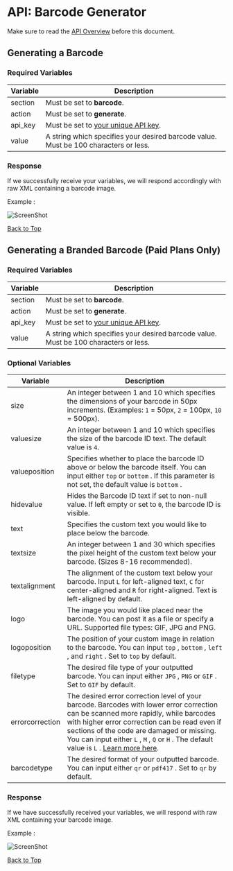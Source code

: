 <a name="head"></a><h1>API: Barcode Generator</h1>

Make sure to read the [API Overview](../README.md) before this document.

<a name="generate"></a><h2>Generating a Barcode</h2>

<h3>Required Variables</h3>

| Variable | Description |
| -------- | ----------- |
| section | Must be set to <b>barcode</b>. |
| action | Must be set to <b>generate</b>. |
| api_key | Must be set to [your unique API key][1]. |
| value | A string which specifies your desired barcode value. Must be 100 characters or less. |

<h3>Response</h3>

If we successfully receive your variables, we will respond accordingly with raw XML containing a barcode image.

Example :

![ScreenShot](https://codereadr.com/kb/images/standardbarcode_normal.gif)

[Back to Top](#head)

<a name="generate-branded"></a><h2>Generating a Branded Barcode (Paid Plans Only)</h2>

<h3>Required Variables</h3>

| Variable | Description |
| -------- | ----------- |
| section | Must be set to <b>barcode</b>. |
| action | Must be set to <b>generate</b>. |
| api_key | Must be set to [your unique API key][1]. |
| value | A string which specifies your desired barcode value. Must be 100 characters or less. |

<h3>Optional Variables</h3>

| Variable | Description |
| -------- | ----------- |
| size | An integer between 1 and 10 which specifies the dimensions of your barcode in 50px increments. (Examples: <code>1</code> = 50px, <code>2</code> = 100px, <code>10</code> = 500px). |
| valuesize | An integer between 1 and 10 which specifies the size of the barcode ID text. The default value is <code>4</code>. |
| valueposition | Specifies whether to place the barcode ID above or below the barcode itself. You can input either <code>top</code> or <code>bottom</code> . If this parameter is not set, the default value is <code>bottom</code> . |
| hidevalue | Hides the Barcode ID text if set to non-null value. If left empty or set to <code>0</code>, the barcode ID is visible. |
| text | Specifies the custom text you would like to place below the barcode. |
| textsize | An integer between 1 and 30 which specifies the pixel height of the custom text below your barcode. (Sizes 8-16 recommended). |
| textalignment | The alignment of the custom text below your barcode. Input <code>L</code> for left-aligned text, <code>C</code> for center-aligned and <code>R</code> for right-aligned. Text is left-aligned by default. |
| logo | The image you would like placed near the barcode. You can post it as a file or specify a URL. Supported file types: GIF, JPG and PNG. |
| logoposition | The position of your custom image in relation to the barcode. You can input <code>top</code> , <code>bottom</code> , <code>left</code> , and <code>right</code> . Set to <code>top</code> by default. |
| filetype | The desired file type of your outputted barcode. You can input either <code>JPG</code> , <code>PNG</code> or <code>GIF</code> . Set to <code>GIF</code> by default. |
| errorcorrection | The desired error correction level of your barcode. Barcodes with lower error correction can be scanned more rapidly, while barcodes with higher error correction can be read even if sections of the code are damaged or missing. You can input either <code>L</code> , <code>M</code> , <code>Q</code> or <code>H</code> . The default value is <code>L</code> . [Learn more here](http://en.wikipedia.org/wiki/Qr_code#Error_correction). |
| barcodetype | The desired format of your outputted barcode. You can input either <code>qr</code> or <code>pdf417</code> . Set to <code>qr</code> by default. |

<h3>Response</h3>

If we have successfully received your variables, we will respond with raw XML containing your barcode image.

Example :

![ScreenShot](https://codereadr.com/kb/images/brandedcode_normal.jpg)

[Back to Top](#head)

[1]:../README.md#finding
